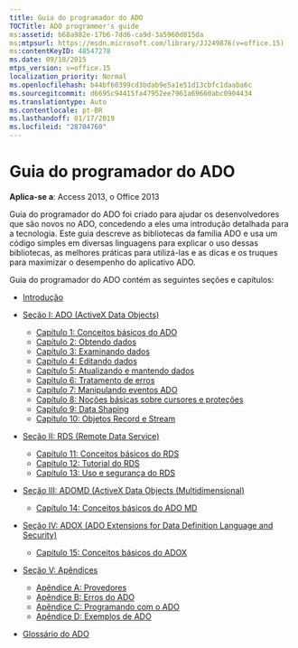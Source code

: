 ```yaml
---
title: Guia do programador do ADO
TOCTitle: ADO programmer's guide
ms:assetid: b68a982e-17b6-7dd6-ca9d-3a5960d815da
ms:mtpsurl: https://msdn.microsoft.com/library/JJ249876(v=office.15)
ms:contentKeyID: 48547278
ms.date: 09/18/2015
mtps_version: v=office.15
localization_priority: Normal
ms.openlocfilehash: b44bf60399cd3bdab9e5a1e51d13cbfc1daaba6c
ms.sourcegitcommit: d6695c94415fa47952ee7961a69660abc0904434
ms.translationtype: Auto
ms.contentlocale: pt-BR
ms.lasthandoff: 01/17/2019
ms.locfileid: "28704760"
---
```

# <a name="ado-programmers-guide"></a>Guia do programador do ADO

**Aplica-se a**: Access 2013, o Office 2013

Guia do programador do ADO foi criado para ajudar os desenvolvedores que são novos no ADO, concedendo a eles uma introdução detalhada para a tecnologia. Este guia descreve as bibliotecas da família ADO e usa um código simples em diversas linguagens para explicar o uso dessas bibliotecas, as melhores práticas para utilizá-las e as dicas e os truques para maximizar o desempenho do aplicativo ADO.

Guia do programador do ADO contém as seguintes seções e capítulos:

- [Introdução](introduction-to-ado-programming.md)
  
- [Seção I: ADO (ActiveX Data Objects)](section-i-activex-data-objects.md)
    
    - [Capítulo 1: Conceitos básicos do ADO](chapter-1-ado-fundamentals.md)
    - [Capítulo 2: Obtendo dados](chapter-2-getting-data.md)
    - [Capítulo 3: Examinando dados](chapter-3-examining-data.md)
    - [Capítulo 4: Editando dados](chapter-4-editing-data.md)
    - [Capítulo 5: Atualizando e mantendo dados](chapter-5-updating-and-persisting-data.md)
    - [Capítulo 6: Tratamento de erros](chapter-6-error-handling.md)
    - [Capítulo 7: Manipulando eventos ADO](chapter-7-handling-ado-events.md)
    - [Capítulo 8: Noções básicas sobre cursores e proteções](chapter-8-understanding-cursors-and-locks.md)
    - [Capítulo 9: Data Shaping](chapter-9-data-shaping.md)
    - [Capítulo 10: Objetos Record e Stream](chapter-10-records-and-streams.md)

- [Seção II: RDS (Remote Data Service)](section-ii-remote-data-service.md)
    
    - [Capítulo 11: Conceitos básicos do RDS](chapter-11-rds-fundamentals.md)
    - [Capítulo 12: Tutorial do RDS](chapter-12-rds-tutorial.md)
    - [Capítulo 13: Uso e segurança do RDS](chapter-13-rds-usage-and-security.md)

- [Seção III: ADOMD (ActiveX Data Objects (Multidimensional) ](section-iii-ado-multidimensional-ado-md.md)
    
    - [Capítulo 14: Conceitos básicos do ADO MD](chapter-14-ado-md-fundamentals.md)

- [Seção IV: ADOX (ADO Extensions for Data Definition Language and Security)](section-iv-ado-extensions-for-data-definition-language-and-security-adox.md)
    
    - [Capítulo 15: Conceitos básicos do ADOX](chapter-15-adox-fundamentals.md)

- [Seção V: Apêndices](section-v-appendixes.md)
    
    - [Apêndice A: Provedores](appendix-a-providers.md)
    - [Apêndice B: Erros do ADO](appendix-b-ado-errors.md)
    - [Apêndice C: Programando com o ADO](appendix-c-programming-with-ado.md)
    - [Apêndice D: Exemplos de ADO](appendix-d-ado-samples.md)

- [Glossário do ADO](ado-glossary.md)


